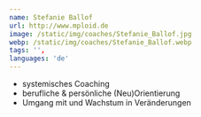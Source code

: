 ```yaml
---
name: Stefanie Ballof
url: http://www.mploid.de
image: /static/img/coaches/Stefanie_Ballof.jpg
webp: /static/img/coaches/Stefanie_Ballof.webp
tags: '',
languages: 'de'
---
```


<ul><li>systemisches Coaching</li><li>berufliche &amp; persönliche (Neu)Orientierung</li><li>Umgang mit und Wachstum in Veränderungen</li></ul>